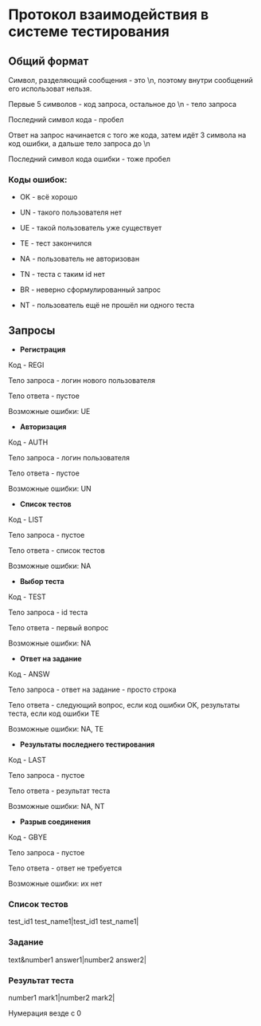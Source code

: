 # Протокол взаимодействия в системе тестирования

## Общий формат

Символ, разделяющий сообщения - это \n, поэтому внутри сообщений его использоват нельзя.

Первые 5 символов - код запроса, остальное до \n - тело запроса

Последний символ кода - пробел

Ответ на запрос начинается с того же кода, затем идёт 3 символа на код ошибки, а дальше тело запроса до \n

Последний символ кода ошибки - тоже пробел

### Коды ошибок:

- OK - всё хорошо

- UN - такого пользователя нет

- UE - такой пользователь уже существует

- TE - тест закончился

- NA - пользователь не авторизован

- TN - теста с таким id нет

- BR - неверно сформулированный запрос

- NT - пользователь ещё не прошёл ни одного теста

## Запросы

- **Регистрация**

Код - REGI

Тело запроса - логин нового пользователя

Тело ответа - пустое

Возможные ошибки: UE

- **Авторизация**

Код - AUTH

Тело запроса - логин пользователя

Тело ответа - пустое

Возможные ошибки: UN

- **Список тестов**

Код - LIST

Тело запроса - пустое

Тело ответа - список тестов

Возможные ошибки: NA

- **Выбор теста**

Код - TEST

Тело запроса - id теста

Тело ответа - первый вопрос

Возможные ошибки: NA

- **Ответ на задание**

Код - ANSW

Тело запроса - ответ на задание - просто строка

Тело ответа - следующий вопрос, если код ошибки OK, результаты теста, если код ошибки TE

Возможные ошибки: NA, TE

- **Результаты последнего тестирования**

Код - LAST

Тело запроса - пустое

Тело ответа - результат теста

Возможные ошибки: NA, NT

- **Разрыв соединения**

Код - GBYE

Тело запроса - пустое

Тело ответа - ответ не требуется

Возможные ошибки: их нет

### Список тестов

test_id1 test_name1|test_id1 test_name1|

### Задание

text&number1 answer1|number2 answer2|

### Результат теста

number1 mark1|number2 mark2|

Нумерация везде с 0